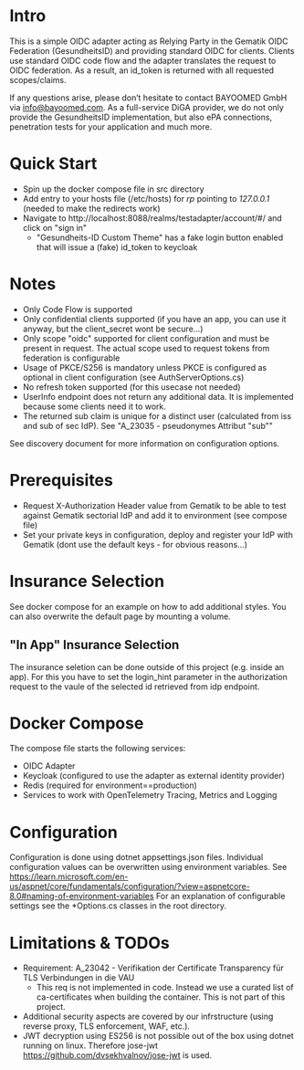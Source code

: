 # Intro
This is a simple OIDC adapter acting as Relying Party in the Gematik OIDC Federation (GesundheitsID) and providing standard OIDC for clients.
Clients use standard OIDC code flow and the adapter translates the request to OIDC federation.
As a result, an id_token is returned with all requested scopes/claims.

If any questions arise, please don’t hesitate to contact BAYOOMED GmbH via info@bayoomed.com. As a full-service DiGA provider, we do not only provide the GesundheitsID implementation, but also ePA connections, penetration tests for your application and much more.


# Quick Start
- Spin up the docker compose file in src directory
- Add entry to your hosts file (/etc/hosts) for _rp_ pointing to _127.0.0.1_ (needed to make the redirects work)
- Navigate to http://localhost:8088/realms/testadapter/account/#/ and click on "sign in"
  -  "Gesundheits-ID Custom Theme" has a fake login button enabled that will issue a (fake) id_token to keycloak

# Notes
- Only Code Flow is supported
- Only confidential clients supported (if you have an app, you can use it anyway, but the client_secret wont be secure...)
- Only scope "oidc" supported for client configuration and must be present in request. The actual scope used to request tokens from federation is configurable
- Usage of PKCE/S256 is mandatory unless PKCE is configured as optional in client configuration (see AuthServerOptions.cs)
- No refresh token supported (for this usecase not needed)
- UserInfo endpoint does not return any additional data. It is implemented because some clients need it to work.
- The returned sub claim is unique for a distinct user (calculated from iss and sub of sec IdP). See "A_23035 - pseudonymes Attribut "sub""

See discovery document for more information on configuration options.

# Prerequisites
- Request X-Authorization Header value from Gematik to be able to test against Gematik sectorial IdP and add it to environment (see compose file)
- Set your private keys in configuration, deploy and register your IdP with Gematik (dont use the default keys - for obvious reasons...)

# Insurance Selection
See docker compose for an example on how to add additional styles. You can also overwrite the default page by mounting a volume.

## "In App" Insurance Selection
The insurance seletion can be done outside of this project (e.g. inside an app).
For this you have to set the login_hint parameter in the authorization request to the vaule of the selected id retrieved from idp endpoint.

# Docker Compose
The compose file starts the following services:
- OIDC Adapter
- Keycloak (configured to use the adapter as external identity provider)
- Redis (required for environment==production)
- Services to work with OpenTelemetry Tracing, Metrics and Logging

# Configuration
Configuration is done using dotnet appsettings.json files. Individual configuration values can be overwritten using environment variables.
See https://learn.microsoft.com/en-us/aspnet/core/fundamentals/configuration/?view=aspnetcore-8.0#naming-of-environment-variables
For an explanation of configurable settings see the *Options.cs classes in the root directory.

# Limitations & TODOs
- Requirement: A_23042 - Verifikation der Certificate Transparency für TLS Verbindungen in die VAU
  - This req is not implemented in code. Instead we use a curated list of ca-certificates when building the container. This is not part of this project.
- Additional security aspects are covered by our infrstructure (using reverse proxy, TLS enforcement, WAF, etc.).
- JWT decryption using ES256 is not possible out of the box using dotnet running on linux. Therefore jose-jwt https://github.com/dvsekhvalnov/jose-jwt is used. 
